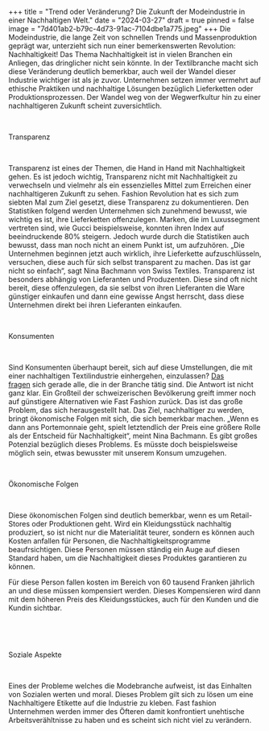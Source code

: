 +++
title = "Trend oder Veränderung? Die Zukunft der Modeindustrie in einer Nachhaltigen Welt."
date = "2024-03-27"
draft = true
pinned = false
image = "7d401ab2-b79c-4d73-91ac-7104dbe1a775.jpeg"
+++
Die Modeindustrie, die lange Zeit von schnellen Trends und Massenproduktion geprägt war, unterzieht sich nun einer bemerkenswerten Revolution: Nachhaltigkeit! Das Thema Nachhaltigkeit ist in vielen Branchen ein Anliegen, das dringlicher nicht sein könnte. In der Textilbranche macht sich diese Veränderung deutlich bemerkbar, auch weil der Wandel dieser Industrie wichtiger ist als je zuvor. Unternehmen setzen immer vermehrt auf ethische Praktiken und nachhaltige Lösungen bezüglich Lieferketten oder Produktionsprozessen. Der Wandel weg von der Wegwerfkultur hin zu einer nachhaltigeren Zukunft scheint zuversichtlich.

 

Transparenz

 

Transparenz ist eines der Themen, die Hand in Hand mit Nachhaltigkeit gehen. Es ist jedoch wichtig, Transparenz nicht mit Nachhaltigkeit zu verwechseln und vielmehr als ein essenzielles Mittel zum Erreichen einer nachhaltigeren Zukunft zu sehen. Fashion Revolution hat es sich zum siebten Mal zum Ziel gesetzt, diese Transparenz zu dokumentieren. Den Statistiken folgend werden Unternehmen sich zunehmend bewusst, wie wichtig es ist, ihre Lieferketten offenzulegen. Marken, die im Luxussegment vertreten sind, wie Gucci beispielsweise, konnten ihren Index auf beeindruckende 80% steigern. Jedoch wurde durch die Statistiken auch bewusst, dass man noch nicht an einem Punkt ist, um aufzuhören. „Die Unternehmen beginnen jetzt auch wirklich, ihre Lieferkette aufzuschlüsseln, versuchen, diese auch für sich selbst transparent zu machen. Das ist gar nicht so einfach“, sagt Nina Bachmann von Swiss Textiles. Transparenz ist besonders abhängig von Lieferanten und Produzenten. Diese sind oft nicht bereit, diese offenzulegen, da sie selbst von ihren Lieferanten die Ware günstiger einkaufen und dann eine gewisse Angst herrscht, dass diese Unternehmen direkt bei ihren Lieferanten einkaufen.

 

Konsumenten

 

Sind Konsumenten überhaupt bereit, sich auf diese Umstellungen, die mit einer nachhaltigen Textilindustrie einhergehen, einzulassen? [Das fragen](<>) sich gerade alle, die in der Branche tätig sind. Die Antwort ist nicht ganz klar. Ein Großteil der schweizerischen Bevölkerung greift immer noch auf günstigere Alternativen wie Fast Fashion zurück. Das ist das große Problem, das sich herausgestellt hat. Das Ziel, nachhaltiger zu werden, bringt ökonomische Folgen mit sich, die sich bemerkbar machen. „Wenn es dann ans Portemonnaie geht, spielt letztendlich der Preis eine größere Rolle als der Entscheid für Nachhaltigkeit“, meint Nina Bachmann. Es gibt großes Potenzial bezüglich dieses Problems. Es müsste doch beispielsweise möglich sein, etwas bewusster mit unserem Konsum umzugehen.

 

Ökonomische Folgen

 

Diese ökonomischen Folgen sind deutlich bemerkbar, wenn es um Retail-Stores oder Produktionen geht. Wird ein Kleidungsstück nachhaltig produziert, so ist nicht nur die Materialität teurer, sondern es können auch Kosten anfallen für Personen, die Nachhaltigkeitsprogramme beaufrsichtigen. Diese Personen müssen ständig ein Auge auf diesen Standard haben, um die Nachhaltigkeit dieses Produktes garantieren zu können.

Für diese Person fallen kosten im Bereich von 60 tausend Franken jährlich an und diese müssen kompensiert werden. Dieses Kompensieren wird dann mit dem höheren Preis des Kleidungsstückes, auch für den Kunden und die Kundin sichtbar.

 

 

Soziale Aspekte

 

Eines der Probleme welches die Modebranche aufweist, ist das Einhalten von Sozialen werten und moral. Dieses Problem gilt sich zu lösen um eine Nachhaltigere Etikette auf die Industrie zu kleben. Fast fashion Unternehmen werden immer des Öfteren damit konfrontiert unehtische Arbeitsverähltnisse zu haben und es scheint sich nicht viel zu verändern.